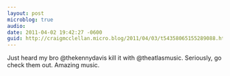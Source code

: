 ```yaml
---
layout: post
microblog: true
audio: 
date: 2011-04-02 19:42:27 -0600
guid: http://craigmcclellan.micro.blog/2011/04/03/t54358065155289088.html
---
```

Just heard my bro @thekennydavis kill it with @theatlasmusic. Seriously, go check them out. Amazing music.
